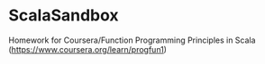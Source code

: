 # ScalaSandbox
Homework for Coursera/Function Programming Principles in Scala (https://www.coursera.org/learn/progfun1)
